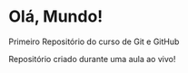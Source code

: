 # Olá, Mundo!
 Primeiro Repositório do curso de Git e GitHub

 Repositório criado durante uma aula ao vivo!

